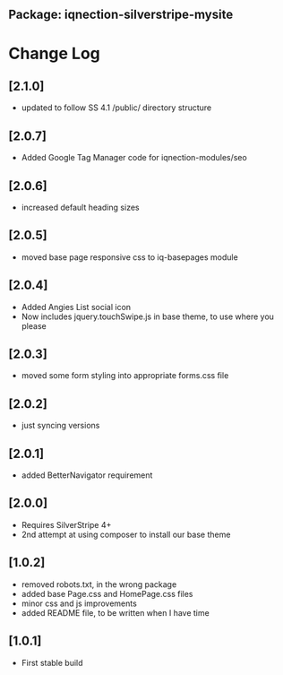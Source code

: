 ## Package: iqnection-silverstripe-mysite
# Change Log

## [2.1.0]
- updated to follow SS 4.1 /public/ directory structure

## [2.0.7]
- Added Google Tag Manager code for iqnection-modules/seo

## [2.0.6]
- increased default heading sizes

## [2.0.5]
- moved base page responsive css to iq-basepages module

## [2.0.4]
- Added Angies List social icon
- Now includes jquery.touchSwipe.js in base theme, to use where you please

## [2.0.3]
- moved some form styling into appropriate forms.css file

## [2.0.2]
- just syncing versions

## [2.0.1]
- added BetterNavigator requirement

## [2.0.0]
- Requires SilverStripe 4+
- 2nd attempt at using composer to install our base theme

## [1.0.2]
- removed robots.txt, in the wrong package
- added base Page.css and HomePage.css files
- minor css and js improvements
- added README file, to be written when I have time


## [1.0.1]
- First stable build